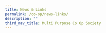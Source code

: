 ```yaml
---
title: News & Links
permalink: /co-op/news-links/
description: ""
third_nav_title: Multi Purpose Co Op Society
---
```

